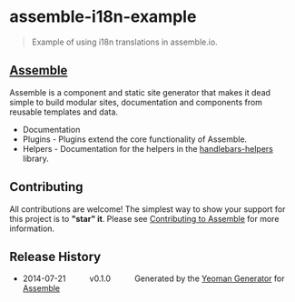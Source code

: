 # assemble-i18n-example

> Example of using i18n translations in assemble.io.

## [Assemble](http://assemble.io/)

Assemble is a component and static site generator that makes it dead simple to build modular sites, documentation and components from reusable templates and data.

* Documentation
* Plugins - Plugins extend the core functionality of Assemble.
* Helpers - Documentation for the helpers in the [handlebars-helpers](http://github.com/assemble/handlebars-helpers) library.

## Contributing
All contributions are welcome! The simplest way to show your support for this project is to **"star" it**. Please see [Contributing to Assemble](http://assemble.io/contributing) for more information.

## Release History
 * 2014-07-21   v0.1.0   Generated by the [Yeoman Generator](https://github.com/assemble/generator-assemble) for [Assemble](http://assemble.io)
